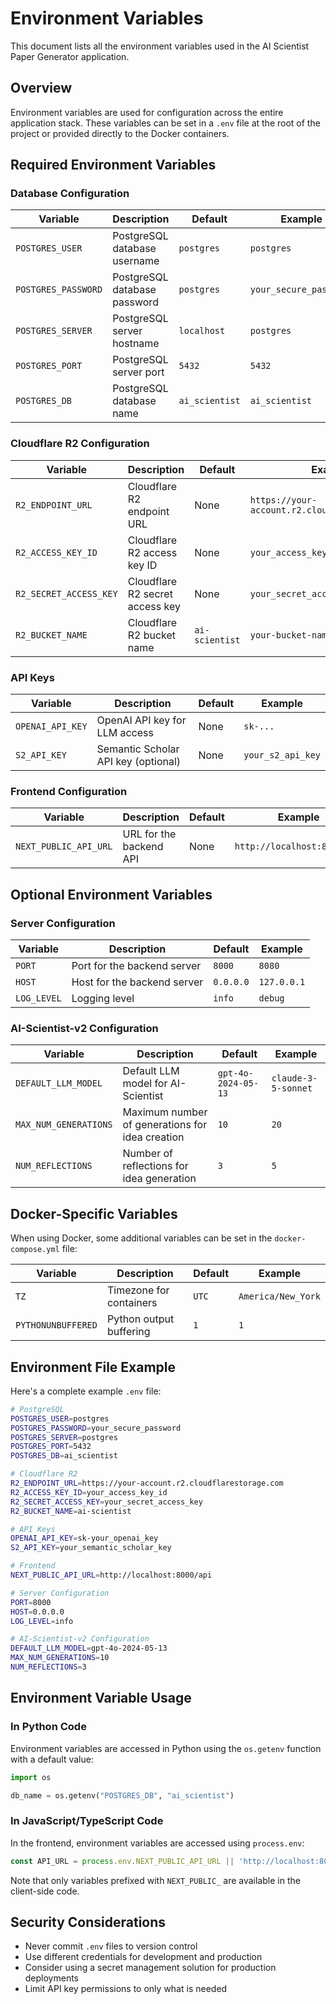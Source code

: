 # Environment Variables

This document lists all the environment variables used in the AI Scientist Paper Generator application.

## Overview

Environment variables are used for configuration across the entire application stack. These variables can be set in a `.env` file at the root of the project or provided directly to the Docker containers.

## Required Environment Variables

### Database Configuration

| Variable | Description | Default | Example |
|----------|-------------|---------|---------|
| `POSTGRES_USER` | PostgreSQL database username | `postgres` | `postgres` |
| `POSTGRES_PASSWORD` | PostgreSQL database password | `postgres` | `your_secure_password` |
| `POSTGRES_SERVER` | PostgreSQL server hostname | `localhost` | `postgres` |
| `POSTGRES_PORT` | PostgreSQL server port | `5432` | `5432` |
| `POSTGRES_DB` | PostgreSQL database name | `ai_scientist` | `ai_scientist` |

### Cloudflare R2 Configuration

| Variable | Description | Default | Example |
|----------|-------------|---------|---------|
| `R2_ENDPOINT_URL` | Cloudflare R2 endpoint URL | None | `https://your-account.r2.cloudflarestorage.com` |
| `R2_ACCESS_KEY_ID` | Cloudflare R2 access key ID | None | `your_access_key_id` |
| `R2_SECRET_ACCESS_KEY` | Cloudflare R2 secret access key | None | `your_secret_access_key` |
| `R2_BUCKET_NAME` | Cloudflare R2 bucket name | `ai-scientist` | `your-bucket-name` |

### API Keys

| Variable | Description | Default | Example |
|----------|-------------|---------|---------|
| `OPENAI_API_KEY` | OpenAI API key for LLM access | None | `sk-...` |
| `S2_API_KEY` | Semantic Scholar API key (optional) | None | `your_s2_api_key` |

### Frontend Configuration

| Variable | Description | Default | Example |
|----------|-------------|---------|---------|
| `NEXT_PUBLIC_API_URL` | URL for the backend API | None | `http://localhost:8000/api` |

## Optional Environment Variables

### Server Configuration

| Variable | Description | Default | Example |
|----------|-------------|---------|---------|
| `PORT` | Port for the backend server | `8000` | `8080` |
| `HOST` | Host for the backend server | `0.0.0.0` | `127.0.0.1` |
| `LOG_LEVEL` | Logging level | `info` | `debug` |

### AI-Scientist-v2 Configuration

| Variable | Description | Default | Example |
|----------|-------------|---------|---------|
| `DEFAULT_LLM_MODEL` | Default LLM model for AI-Scientist | `gpt-4o-2024-05-13` | `claude-3-5-sonnet` |
| `MAX_NUM_GENERATIONS` | Maximum number of generations for idea creation | `10` | `20` |
| `NUM_REFLECTIONS` | Number of reflections for idea generation | `3` | `5` |

## Docker-Specific Variables

When using Docker, some additional variables can be set in the `docker-compose.yml` file:

| Variable | Description | Default | Example |
|----------|-------------|---------|---------|
| `TZ` | Timezone for containers | `UTC` | `America/New_York` |
| `PYTHONUNBUFFERED` | Python output buffering | `1` | `1` |

## Environment File Example

Here's a complete example `.env` file:

```bash
# PostgreSQL
POSTGRES_USER=postgres
POSTGRES_PASSWORD=your_secure_password
POSTGRES_SERVER=postgres
POSTGRES_PORT=5432
POSTGRES_DB=ai_scientist

# Cloudflare R2
R2_ENDPOINT_URL=https://your-account.r2.cloudflarestorage.com
R2_ACCESS_KEY_ID=your_access_key_id
R2_SECRET_ACCESS_KEY=your_secret_access_key
R2_BUCKET_NAME=ai-scientist

# API Keys
OPENAI_API_KEY=sk-your_openai_key
S2_API_KEY=your_semantic_scholar_key

# Frontend
NEXT_PUBLIC_API_URL=http://localhost:8000/api

# Server Configuration
PORT=8000
HOST=0.0.0.0
LOG_LEVEL=info

# AI-Scientist-v2 Configuration
DEFAULT_LLM_MODEL=gpt-4o-2024-05-13
MAX_NUM_GENERATIONS=10
NUM_REFLECTIONS=3
```

## Environment Variable Usage

### In Python Code

Environment variables are accessed in Python using the `os.getenv` function with a default value:

```python
import os

db_name = os.getenv("POSTGRES_DB", "ai_scientist")
```

### In JavaScript/TypeScript Code

In the frontend, environment variables are accessed using `process.env`:

```typescript
const API_URL = process.env.NEXT_PUBLIC_API_URL || 'http://localhost:8000/api';
```

Note that only variables prefixed with `NEXT_PUBLIC_` are available in the client-side code.

## Security Considerations

- Never commit `.env` files to version control
- Use different credentials for development and production
- Consider using a secret management solution for production deployments
- Limit API key permissions to only what is needed 